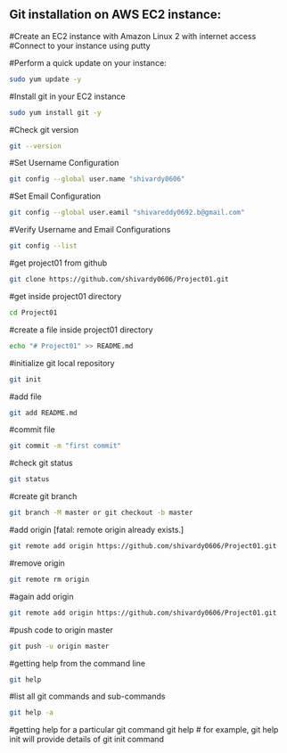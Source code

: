 ## Git installation on AWS EC2 instance:


#Create an EC2 instance with Amazon Linux 2 with internet access
#Connect to your instance using putty

#Perform a quick update on your instance:
```sh
sudo yum update -y
```
#Install git in your EC2 instance
```sh
sudo yum install git -y
```
#Check git version
```sh
git --version
```
#Set Username Configuration
```sh
git config --global user.name "shivardy0606"
```
#Set Email Configuration
```sh
git config --global user.eamil "shivareddy0692.b@gmail.com"
```
#Verify Username and Email Configurations
```sh
git config --list
```
#get project01 from github
```sh
git clone https://github.com/shivardy0606/Project01.git
```
#get inside project01 directory
```sh
cd Project01
```
#create a file inside project01 directory
```sh
echo "# Project01" >> README.md
```
#initialize git local repository
```sh
git init
```
#add file
```sh
git add README.md
```
#commit file
```sh
git commit -m "first commit"
```
#check git status
```sh
git status
```
#create git branch 
```sh
git branch -M master or git checkout -b master
```
#add origin [fatal: remote origin already exists.]
```sh
git remote add origin https://github.com/shivardy0606/Project01.git 
```
#remove origin
```sh
git remote rm origin
```
#again add origin
```sh 
git remote add origin https://github.com/shivardy0606/Project01.git
```
#push code to origin master
```sh
git push -u origin master
```
#getting help from the command line
```sh
git help
```
#list all git commands and sub-commands
```sh
git help -a
```
#getting help for a particular git command
git help <command> # for example, git help init will provide details of git init command
